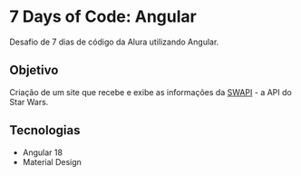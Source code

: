 # 7 Days of Code: Angular
Desafio de 7 dias de código da Alura utilizando Angular.

## Objetivo 
Criação de um site que recebe e exibe as informações da [SWAPI](https://swapi.dev/) - a API do Star Wars.

## Tecnologias
- Angular 18
- Material Design 
